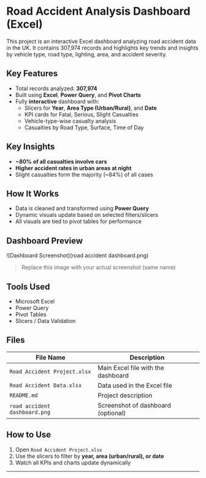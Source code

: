 # Road Accident Analysis Dashboard (Excel)

This project is an interactive Excel dashboard analyzing road accident data in the UK. It contains 307,974 records and highlights key trends and insights by vehicle type, road type, lighting, area, and accident severity.

## Key Features

- Total records analyzed: **307,974**
- Built using **Excel**, **Power Query**, and **Pivot Charts**
- Fully **interactive** dashboard with:
  - Slicers for **Year**, **Area Type (Urban/Rural)**, and **Date**
  - KPI cards for Fatal, Serious, Slight Casualties
  - Vehicle-type-wise casualty analysis
  - Casualties by Road Type, Surface, Time of Day

## Key Insights

- **~80% of all casualties involve cars**
- **Higher accident rates in urban areas at night**
- Slight casualties form the majority (~84%) of all cases

## How It Works

- Data is cleaned and transformed using **Power Query**
- Dynamic visuals update based on selected filters/slicers
- All visuals are tied to pivot tables for performance

## Dashboard Preview

![Dashboard Screenshot](road accident dashboard.png)

> Replace this image with your actual screenshot (same name)

##  Tools Used

- Microsoft Excel
- Power Query
- Pivot Tables
- Slicers / Data Validation

## Files

| File Name | Description |
|-----------|-------------|
| `Road Accident Project.xlsx` | Main Excel file with the dashboard |
| `Road Accident Data.xlsx`  | Data used in the Excel file |
| `README.md` | Project description |
| `road accident dashboard.png` | Screenshot of dashboard (optional) |

## How to Use

1. Open `Road Accident Project.xlsx`
2. Use the slicers to filter by **year, area (urban/rural), or date**
3. Watch all KPIs and charts update dynamically

---

